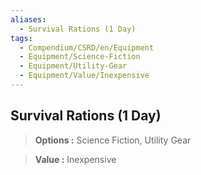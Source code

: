 ```yaml
---
aliases:
  - Survival Rations (1 Day)
tags:
  - Compendium/CSRD/en/Equipment
  - Equipment/Science-Fiction
  - Equipment/Utility-Gear
  - Equipment/Value/Inexpensive
---
```

  
    
## Survival Rations (1 Day)    
    
>    
> **Options :** Science Fiction, Utility Gear    
> **Value :** Inexpensive